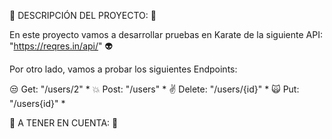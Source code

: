 :herb: DESCRIPCIÓN DEL PROYECTO: :herb:

En este proyecto vamos a desarrollar pruebas en Karate de la siguiente API: "https://reqres.in/api/" :alien:

Por otro lado, vamos a probar los siguientes Endpoints:

:unamused: Get: "/users/2"
*
:boom: Post: "/users"
*
:v: Delete: "/users/{id}"
*
:scream_cat: Put: "/users{id}"
*

:calling: A TENER EN CUENTA: :calling:



